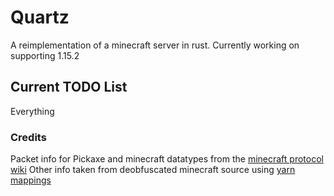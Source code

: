 # Quartz
A reimplementation of a minecraft server in rust.
Currently working on supporting 1.15.2

## Current TODO List
Everything

### Credits
Packet info for Pickaxe and minecraft datatypes from the [minecraft protocol wiki](https://wiki.vg/)
Other info taken from deobfuscated minecraft source using [yarn mappings](https://github.com/FabricMC/yarn)